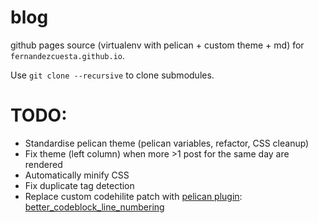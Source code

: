 # blog
github pages source (virtualenv with pelican + custom theme + md) for `fernandezcuesta.github.io`.

Use `git clone --recursive` to clone submodules.

# TODO:

- Standardise pelican theme (pelican variables, refactor, CSS cleanup)
- Fix theme (left column) when more >1 post for the same day are rendered
- Automatically minify CSS
- Fix duplicate tag detection
- Replace custom codehilite patch with [pelican plugin](https://github.com/getpelican/pelican-plugins):
[better_codeblock_line_numbering](https://github.com/getpelican/pelican-plugins/tree/master/better_codeblock_line_numbering)
